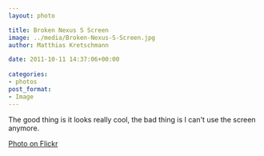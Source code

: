 ```yaml
---
layout: photo

title: Broken Nexus S Screen
image: ../media/Broken-Nexus-S-Screen.jpg
author: Matthias Kretschmann

date: 2011-10-11 14:37:06+00:00
  
categories:
- photos
post_format:
- Image
---
```


The good thing is it looks really cool, the bad thing is I can't use the screen anymore.

[Photo on Flickr](http://www.flickr.com/photos/krema/6234862247/)
